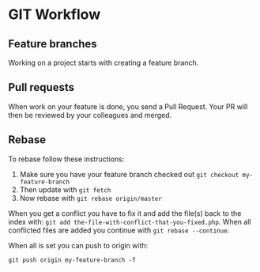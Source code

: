 GIT Workflow
============

## Feature branches

Working on a project starts with creating a feature branch.

## Pull requests

When work on your feature is done, you send a Pull Request. Your PR will then be reviewed by your colleagues and merged.

## Rebase

To rebase follow these instructions:

1. Make sure you have your feature branch checked out `git checkout my-feature-branch`
2. Then update with `git fetch`
3. Now rebase with `git rebase origin/master`

When you get a conflict you have to fix it and add the file(s) back to the index with: `git add the-file-with-conflict-that-you-fixed.php`. When all conflicted files are added you continue with `git rebase --continue`.

When all is set you can push to origin with: 

`git push origin my-feature-branch -f`
